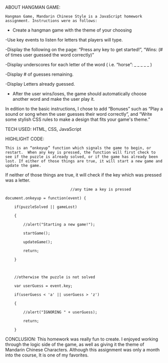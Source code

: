 ABOUT HANGMAN GAME:

	Hangman Game, Mandarin Chinese Style is a JavaScript homework assignment. Instructions were as follows: 
- Create a hangman game with the theme of your choosing

-Use key events to listen for letters that players will type.

-Display the following on the page: “Press any key to get started!”, “Wins: (# of times user guessed the word correctly)”

-Display underscores for each letter of the word ( i.e. “horse”: _ _ _ _ _ ) 

-Display # of guesses remaining.

-Display Letters already guessed.

- After the user wins/loses, the game should automatically choose another word and make the user play it.

In edition to the basic instructions, I chose to add “Bonuses” such as “Play a sound or song when the user guesses their word correctly”, and “Write some stylish CSS rules to make a design that fits your game's theme.”


TECH USED: HTML, CSS, JavaScript

HIGHLIGHT CODE:
	
	This is an “onkeyup” function which signals the game to begin, or restart.  When any key is pressed, the function will first check to see if the puzzle is already solved, or if the game has already been lost. If either of those things are true, it will start a new game and update the game. 

If neither of those things are true, it will check if the key which was pressed was a letter. 

								 //any time a key is pressed

	document.onkeyup = function(event) {

		if(puzzleSolved || gameLost)

		{

			//alert("Starting a new game!");

			startGame();

			updateGame();

			return;

		}



		//otherwise the puzzle is not solved

		var userGuess = event.key;

		if(userGuess < 'a' || userGuess > 'z')

		{

			//alert("IGNORING " + userGuess);

			return;

		}


CONCLUSION: 
	This homework was really fun to create. I enjoyed working through the logic side of the game, as well as giving it the theme of Mandarin Chinese Characters. Although this assignment was only a month into the course, It is one of my favorites. 
